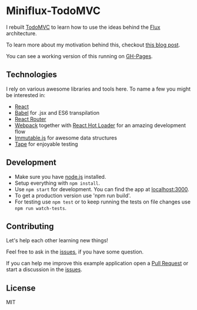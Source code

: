 # Miniflux-TodoMVC

I rebuilt [TodoMVC][todomvc] to learn how to use the ideas behind the [Flux][flux] architecture.

To learn more about my motivation behind this, checkout [this blog post][post].

You can see a working version of this running on [GH-Pages][pages].


## Technologies

I rely on various awesome libraries and tools here.
To name a few you might be interested in:
- [React][react]
- [Babel][babel] for .jsx and ES6 transpilation
- [React Router][reactrouter]
- [Webpack][webpack] together with [React Hot Loader][hotload] for an amazing development flow
- [Immutable.js][immutable] for awesome data structures
- [Tape][tape] for enjoyable testing


## Development

- Make sure you have [node.js][node] installed.
- Setup everything with `npm install`.
- Use `npm start` for development. You can find the app at [localhost:3000][localhost].
- To get a production version use 'npm run build'.
- For testing use `npm test`
or to keep running the tests on file changes use `npm run watch-tests`.


## Contributing

Let's help each other learning new things!

Feel free to ask in the [issues][issues], if you have some question.

If you can help me improve this example application open a [Pull Request][pr]
or start a discussion in the [issues][issues].


[todomvc]: http://todomvc.com/
[flux]: https://facebook.github.io/flux/
[post]: http://jorin.me/miniflux/
[pages]: https://jorin-vogel.github.io/miniflux-todomvc
[react]: http://facebook.github.io/react/
[babel]: https://babeljs.io/
[reactrouter]: http://rackt.github.io/react-router/tags/v1.0.0-beta3.html
[hotload]: https://github.com/gaearon/react-hot-loader
[webpack]: http://webpack.github.io/
[immutable]: http://facebook.github.io/immutable-js/
[tape]: https://github.com/substack/tape
[node]: http://nodejs.org/
[localhost]: http://localhost:3000/
[issues]: https://github.com/jorin-vogel/miniflux-todomvc/issues
[pr]: https://github.com/jorin-vogel/miniflux-todomvc/pulls


## License

MIT
